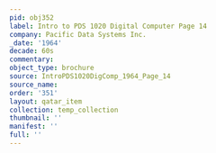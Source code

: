 ```yaml
---
pid: obj352
label: Intro to PDS 1020 Digital Computer Page 14
company: Pacific Data Systems Inc.
_date: '1964'
decade: 60s
commentary: 
object_type: brochure
source: IntroPDS1020DigComp_1964_Page_14
source_name: 
order: '351'
layout: qatar_item
collection: temp_collection
thumbnail: ''
manifest: ''
full: ''
---
```

